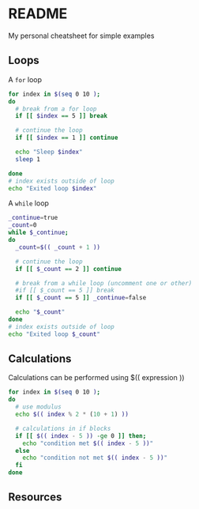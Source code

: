 # README

My personal cheatsheet for simple examples  

## Loops

A `for` loop

```sh
for index in $(seq 0 10 ); 
do
  # break from a for loop
  if [[ $index == 5 ]] break

  # continue the loop
  if [[ $index == 1 ]] continue

  echo "Sleep $index"
  sleep 1

done
# index exists outside of loop
echo "Exited loop $index"
```

A `while` loop

```sh
_continue=true
_count=0
while $_continue; 
do
  _count=$(( _count + 1 ))

  # continue the loop
  if [[ $_count == 2 ]] continue

  # break from a while loop (uncomment one or other)
  #if [[ $_count == 5 ]] break
  if [[ $_count == 5 ]] _continue=false

  echo "$_count"
done
# index exists outside of loop
echo "Exited loop $_count"
```

## Calculations

Calculations can be performed using $(( expression ))  

```sh
for index in $(seq 0 10 ); 
do
  # use modulus
  echo $(( index % 2 * (10 + 1) ))

  # calculations in if blocks
  if [[ $(( index - 5 )) -ge 0 ]] then;
    echo "condition met $(( index - 5 ))"
  else
    echo "condition not met $(( index - 5 ))"
  fi
done
```

## Resources

